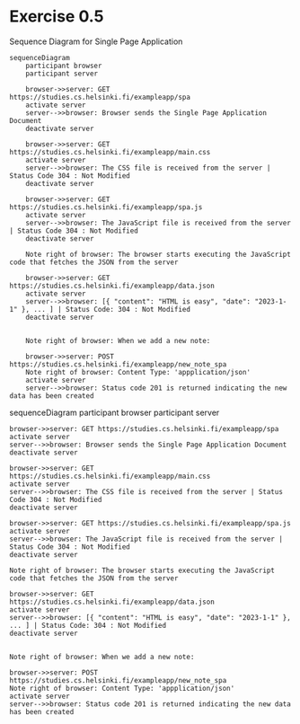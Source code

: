 # Exercise 0.5 

Sequence Diagram for Single Page Application

```mermaid
sequenceDiagram
    participant browser
    participant server

    browser->>server: GET https://studies.cs.helsinki.fi/exampleapp/spa
    activate server
    server-->>browser: Browser sends the Single Page Application Document
    deactivate server

    browser->>server: GET https://studies.cs.helsinki.fi/exampleapp/main.css
    activate server
    server-->>browser: The CSS file is received from the server | Status Code 304 : Not Modified
    deactivate server

    browser->>server: GET https://studies.cs.helsinki.fi/exampleapp/spa.js
    activate server
    server-->>browser: The JavaScript file is received from the server | Status Code 304 : Not Modified
    deactivate server

    Note right of browser: The browser starts executing the JavaScript code that fetches the JSON from the server

    browser->>server: GET https://studies.cs.helsinki.fi/exampleapp/data.json
    activate server 
    server-->>browser: [{ "content": "HTML is easy", "date": "2023-1-1" }, ... ] | Status Code: 304 : Not Modified
    deactivate server


    Note right of browser: When we add a new note: 
    
    browser->>server: POST https://studies.cs.helsinki.fi/exampleapp/new_note_spa
    Note right of browser: Content Type: 'appplication/json'
    activate server
    server-->>browser: Status code 201 is returned indicating the new data has been created
```

sequenceDiagram
participant browser
participant server

    browser->>server: GET https://studies.cs.helsinki.fi/exampleapp/spa
    activate server
    server-->>browser: Browser sends the Single Page Application Document
    deactivate server

    browser->>server: GET https://studies.cs.helsinki.fi/exampleapp/main.css
    activate server
    server-->>browser: The CSS file is received from the server | Status Code 304 : Not Modified
    deactivate server

    browser->>server: GET https://studies.cs.helsinki.fi/exampleapp/spa.js
    activate server
    server-->>browser: The JavaScript file is received from the server | Status Code 304 : Not Modified
    deactivate server

    Note right of browser: The browser starts executing the JavaScript code that fetches the JSON from the server

    browser->>server: GET https://studies.cs.helsinki.fi/exampleapp/data.json
    activate server 
    server-->>browser: [{ "content": "HTML is easy", "date": "2023-1-1" }, ... ] | Status Code: 304 : Not Modified
    deactivate server


    Note right of browser: When we add a new note: 
    
    browser->>server: POST https://studies.cs.helsinki.fi/exampleapp/new_note_spa
    Note right of browser: Content Type: 'appplication/json'
    activate server
    server-->>browser: Status code 201 is returned indicating the new data has been created

